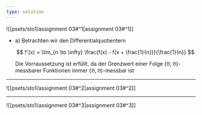 ```yaml
---
type: solution
---
```


![[psets/sto1/assignment 03#^1|assignment 03#^1]]

- a) Betrachten wir den Differentialquotientern
	
	$$
		f'(x) = \lim_{n \to \infty} \frac{f(x) - f(x + \frac{1}{n})}{\frac{1}{n}}
	$$
	
	Die Vorraussetzung ist erfüllt, da der Grenzwert einer Folge $(\mathfrak{B}, \mathfrak{B})$-messbarer Funktionen immer $(\mathfrak{B}, \mathfrak{B})$-messbar ist

---

![[psets/sto1/assignment 03#^2|assignment 03#^2]]

---

![[psets/sto1/assignment 03#^3|assignment 03#^3]]